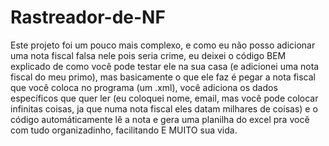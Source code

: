 # Rastreador-de-NF
Este projeto foi um pouco mais complexo, e como eu não posso adicionar uma nota fiscal falsa nele pois seria crime, eu deixei o código BEM explicado de como você pode testar ele na sua casa (e adicionei uma nota fiscal do meu primo), mas basicamente o que ele faz é pegar a nota fiscal que você coloca no programa (um .xml), você adiciona os dados específicos que quer ler (eu coloquei nome, email, mas você pode colocar infinitas coisas, ja que numa nota fiscal eles datam milhares de coisas) e o código automáticamente lê a nota e gera uma planilha do excel pra você com tudo organizadinho, facilitando E MUITO sua vida.  
